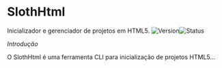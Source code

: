 ﻿# SlothHtml

Inicializador e gerenciador de projetos em HTML5.
![Version](https://shields.io/badges/version-1.0-green)![Status](https://shields.io/badges/status-development-yellow)

*Introdução*

O SlothHtml é uma ferramenta CLI para inicialização de projetos HTML5...